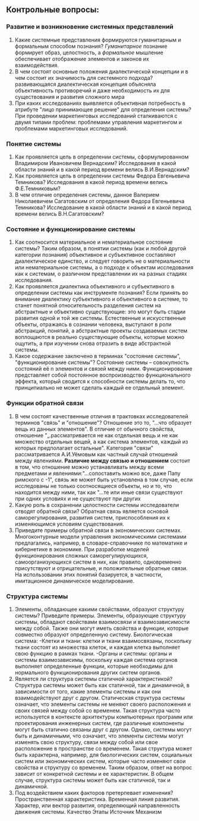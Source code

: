 ## Контрольные вопросы:
### Развитие и возникновение системных представлений
1. Какие системные представления формируются гуманитарным и формальным способом познания?
	_Гуманитарное_ познание формирует образ, целостность, а _формальное_ мышление обеспечивает отображение элементов и законов их взаимодействия.
1. В чем состоят основные положения диалектической концепции и в чем состоит их значимость для системного подхода?
	развивающаяся диалектическая концепция объясняла объективность противоречий и даже необходимость их для существования и развития сложного мира
1. При каких исследованиях выявляется объективная потребность в атрибуте "лицо принимающее решение" для определения системы?
	При проведении маркетинговых исследований сталкиваются с двумя типами проблем: проблемами управления маркетингом и проблемами маркетинговых исследований. 
### Понятие системы
1. Как проявляется цель в определении системы, сформулированном Владимиром Ивановичем Вернадским? Исследования в какой области знаний и в какой период времени велись В.И.Вернадским?
2. Как проявляется цель в определении системы Федора Евгеньевича Темникова? Исследования в какой период времени велись Ф.Е.Темниковым?
3. В чем отличие определения системы, данное Валерием Николаевичем Сагатовским от определения Федора Евгеньевича Темникова? Исследование в какой области знаний и в какой период времени велись В.Н.Сагатовским?
### Состояние и функционирование системы
1. Как соотносится материальное и нематериальное состояние системы?
	Таким образом, в понятии системы (как и любой другой категории познания) объективное и субъективное составляют диалектическое единство, и следует говорить не о материальности или нематериальное системы, а о подходе к объектам исследования как к системам, о различном представлении их на разных стадиях исследования.
1. Как проявляется диалектика объективного и субъективного в определении системы как инструменте познания?
	Если принять во внимание диалектику субъективного и объективного в системе, то станет понятной относительность разделения систем на абстрактные и объективно существующие: это могут быть стадии развития одной и той же системы.
	Естественные и искусственные объекты, отражаясь в сознании человека, выступают в роли абстракций, понятий, а абстрактные проекты создаваемых систем воплощаются в реально существующие объекты, которые можно ощутить, а при изучении снова отразить в виде абстрактной системы.
1. Какое содержание заключено в терминах "состояние системы", "функционирование системы"?
	Состояние системы – совокупность состояний её n элементов и связей между ними.
	Функционирование представляет собой постоянное воспроизводство функционального эффекта, который сводится к способности системы делать то, что принципиально не может сделать каждый ее отдельный элемент.
### Функции обратной связи
1. В чем состоят качественные отличия в трактовках исследователей терминов "связь" и "отношение"?
	Отношение это то, "...что образует вещь из данных элементов". В отличие от обычного свойства, отношение "„.рассматривается не как отдельная вещь и не как множество отдельных вещей, а как система элементов, каждый из которых предполагает остальные".
	Категория "связи" рассматривается А.И.Уёмовым как частный случай отношений между явлениями. **Различие между связью и отношением** состоит в том, что отношение можно устанавливать между всеми предметами и явлениями:"...сопоставить можно все, даже Папу римского с -1", связь же может быть установлена в том случае, если исследованы не только соотносящиеся объекты, но и то, что находится между ними, так как "...те или иные связи существуют при одних условиях и не существуют при других
1. Какую роль в сохранении целостности системы исследователи отводят обратной связи?
	Обратная связь является основой саморегулирования, развития систем, приспособления их к изменяющимся условиям существования.
1. Приведите примеры обратной связи в экономических системах.
	Многоконтурные модели управления экономическими системами предлагались, например, в словаре-справочнике по математике и кибернетике в экономике. При разработке моделей функционирования сложных саморегулирующихся, самоорганизующихся систем в них, как правило, одновременно присутствуют и отрицательные, и положительные обратные связи. На использовании этих понятий базируется, в частности, имитационное динамическое моделирование.
### Структура системы
1. Элементы, обладающее какими свойствами, образуют структуру системы? Приведите примеры.
	Элементы, образующие структуру системы, обладают свойствами взаимосвязи и взаимозависимости между собой. Также они могут иметь свойства и функции, которые совместно образуют определенную систему.
	Биологическая система:
	-Клетки и ткани: клетки и ткани взаимосвязаны, поскольку ткани состоят из множества клеток, и каждая клетка выполняет свою функцию в рамках ткани.
	-Органы и системы: органы и системы взаимозависимы, поскольку каждая система органов выполняет определенные функции, которые необходимы для нормального функционирования других систем органов.
1. Является ли структура системы статичной характеристикой?
	Структура системы может быть как статичной, так и динамичной, в зависимости от того, какие элементы системы и как они взаимодействуют друг с другом.
	Статическая структура системы означает, что элементы системы не меняют своего расположения и своих связей между собой со временем. Такая структура часто используется в контексте архитектуры компьютерных программ или проектирования инженерных систем, где различные компоненты могут быть статично связаны друг с другом.
	Однако, системы могут быть и динамичными, что означает, что элементы системы могут изменять свою структуру, связи между собой или свое расположение в пространстве со временем. Такая структура может быть характерна, например, для биологических систем, социальных систем или экономических систем, которые часто изменяют свои свойства и структуру со временем.
	Таким образом, ответ на вопрос зависит от конкретной системы и ее характеристик. В общем случае, структура системы может быть как статичной, так и динамичной.
1. Под воздействием каких факторов претерпевает изменения?
	Пространственная характеристика.
	Временная линия развития.
	Характер, или вектор развития, определяющий направленность движения системы.
	Качество
	Этапы
	Источник
	Механизм